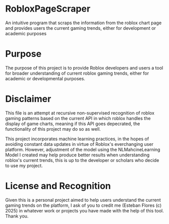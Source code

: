 # RobloxPageScraper
 An intuitive program that scraps the information from the roblox chart page and provides users the current gaming trends, either for development or academic purposes

# Purpose

The purpose of this project is to provide Roblox developers and users a tool for broader understanding of current roblox gaming trends, either for academic or developmental purposes.

# Disclaimer

This file is an attempt at recursive non-supervised recognition of roblox gaming patterns based on the current API in which roblox handles the display of game charts, meaning if this API goes depecrated, the functionality of this project may do so as well.

This project incorporates machine learning practices, in the hopes of avoiding constant data updates in virtue of Roblox's everchanging user platform. However, adjustment of the model using the NLMahcineLearning Model I created may help produce better results when understanding roblox's current trends, this is up to the developer or scholars who decide to use my project.

# License and Recognition

Given this is a personal project aimed to help users understand the current gaming trends on the platform, I ask of you to credit me (Esteban Flores (c) 2025) in whatever work or projects you have made with the help of this tool. Thank you.
